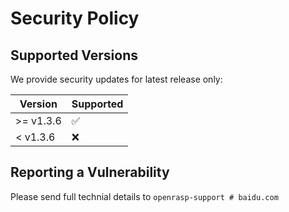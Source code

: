 # Security Policy

## Supported Versions

We provide security updates for latest release only:

| Version | Supported          |
| ------- | ------------------ |
| >= v1.3.6   | :white_check_mark: |
| < v1.3.6 | :x:                |

## Reporting a Vulnerability

Please send full technial details to `openrasp-support # baidu.com`
